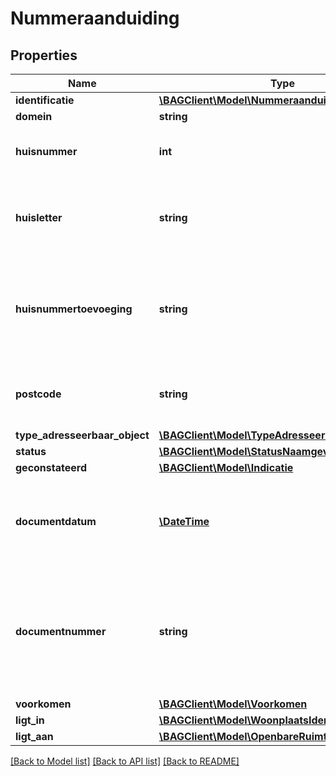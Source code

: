 # Nummeraanduiding

## Properties
Name | Type | Description | Notes
------------ | ------------- | ------------- | -------------
**identificatie** | [**\BAGClient\Model\NummeraanduidingIdentificatie**](NummeraanduidingIdentificatie.md) |  | 
**domein** | **string** | NL.IMBAG.Nummeraanduiding | 
**huisnummer** | **int** | Een door of namens het gemeentebestuur ten aanzien van een adresseerbaar object toegekende nummering. | 
**huisletter** | **string** | Een door of namens het gemeentebestuur ten aanzien van een adresseerbaar object toegekende toevoeging aan een huisnummer in de vorm van een alfanumeriek teken. | [optional] 
**huisnummertoevoeging** | **string** | Een door of namens het gemeentebestuur ten aanzien van een adresseerbaar object toegekende nadere toevoeging aan een huisnummer of een combinatie van huisnummer en huisletter. | [optional] 
**postcode** | **string** | De door PostNL vastgestelde code behorende bij een bepaalde combinatie van een straatnaam en een huisnummer. | [optional] 
**type_adresseerbaar_object** | [**\BAGClient\Model\TypeAdresseerbaarObject**](TypeAdresseerbaarObject.md) |  | 
**status** | [**\BAGClient\Model\StatusNaamgeving**](StatusNaamgeving.md) |  | 
**geconstateerd** | [**\BAGClient\Model\Indicatie**](Indicatie.md) |  | 
**documentdatum** | [**\DateTime**](\DateTime.md) | De datum waarop het brondocument is vastgesteld, op basis waarvan een opname, mutatie of een verwijdering van gegevens ten aanzien van een object heeft plaatsgevonden. | 
**documentnummer** | **string** | De unieke aanduiding van het brondocument op basis waarvan een opname, mutatie of een verwijdering van gegevens ten aanzien van een woonplaats heeft plaatsgevonden binnen een gemeente. Alle karakters uit de MES-1 karakterset zijn toegestaan. | 
**voorkomen** | [**\BAGClient\Model\Voorkomen**](Voorkomen.md) |  | 
**ligt_in** | [**\BAGClient\Model\WoonplaatsIdentificatie**](WoonplaatsIdentificatie.md) |  | [optional] 
**ligt_aan** | [**\BAGClient\Model\OpenbareRuimteIdentificatie**](OpenbareRuimteIdentificatie.md) |  | 

[[Back to Model list]](../../README.md#documentation-for-models) [[Back to API list]](../../README.md#documentation-for-api-endpoints) [[Back to README]](../../README.md)

